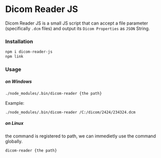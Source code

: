 # Dicom Reader JS

Dicom Reader JS is a small JS script that can accept a file parameter (specifically `.dcm` files) and output its `Dicom Properties` as `JSON` String.

### Installation

```bash
npm i dicom-reader-js
npm link
```

### Usage

##### on Windows


```bash
./node_modules/.bin/dicom-reader {the path}
```
Example:
```.
./node_modules/.bin/dicom-reader /C:/dicom/2424/234324.dcm
```

##### on Linux

the command is registered to path, we can immedietly use the command globally.

```bash
dicom-reader {the path}
```